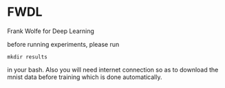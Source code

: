 # FWDL
Frank Wolfe for Deep Learning


before running experiments, please run 

`mkdir results`

in your bash. Also you will need internet connection so as to download the mnist 
data before training which is done automatically.